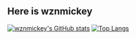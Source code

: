## Here is wznmickey

[![wznmickey's GitHub stats](https://github-readme-stats-wznmickey.vercel.app/api?username=wznmickey&count_private=true)](https://github.com/anuraghazra/github-readme-stats)
[![Top Langs](https://github-readme-stats-wznmickey.vercel.app/api/top-langs/?username=wznmickey&layout=compact&count_private=true)](https://github.com/anuraghazra/github-readme-stats)

